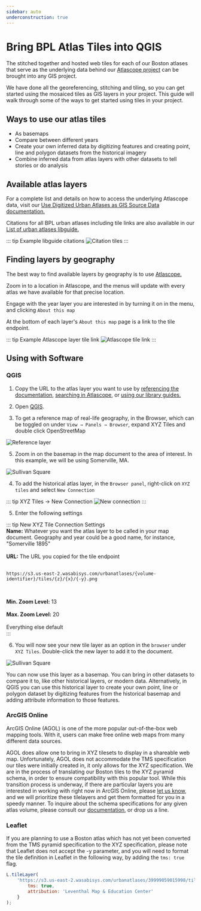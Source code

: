 ```yaml
---
sidebar: auto
underconstruction: true
---
```


# Bring BPL Atlas Tiles into QGIS

The stitched together and hosted web tiles for each of our Boston atlases that serve as the underlying data behind our <a target = "_blank" href ='https://atlascope.leventhalmap.org/'>Atlascope project</a> can be brought into any GIS project.

We have done all the georeferencing, stitching and tiling, so you can get started using the mosaiced tiles as GIS layers in your project. This guide will walk through some of the ways to get started using tiles in your project. 

## Ways to use our atlas tiles
- As basemaps 
- Compare between different years
- Create your own inferred data by digitizing features and creating point, line and polygon datasets from the historical imagery
- Combine inferred data from atlas layers with other datasets to tell stories or do analysis

## Available atlas layers
For a complete list and details on how to access the underlying Atlascope data, visit our <a target = "_blank" href ='https://geoservices.leventhalmap.org/cartinal/resources/documentation/access-urban-atlas-data.html'>Use Digitized Urban Atlases as GIS Source Data documentation.</a>

Citations for all BPL urban atlases including tile links are also available in our <a target = "_blank" href ='https://guides.bpl.org/urban-atlases/list'>List of urban atlases libguide.</a>

::: tip Example libguide citations
![Citation tiles](./media/tile-citation.png)
:::

## Finding layers by geography

The best way to find available layers by geography is to use <a target = "_blank" href ='https://atlascope.leventhalmap.org/'>Atlascope.</a>

Zoom in to a location in Atlascope, and the menus will update with every atlas we have available for that precise location. 

Engage with the year layer you are interested in by turning it on in the menu, and clicking `About this map`

At the bottom of each layer's `About this map` page is a link to the tile endpoint.

::: tip Example Atlascope layer tile link
![Atlascope tile link](./media/atlascope-tile-link.png)
:::



## Using with Software

### QGIS

1. Copy the URL to the atlas layer you want to use by <a target = "_blank" href ='./resources/documentation/access-urban-atlas-data.html'>referencing the documentation</a>, <a href ='./atlascope-tiles.html#Finding-layers-by-geography'>searching in Atlascope</a>, or <a target = "_blank" href ='https://guides.bpl.org/urban-atlases/list'>using our library guides.</a>

2. Open <a target = "_blank" href ='./resources/guides/download-qgis.html'>QGIS</a>. 

3. To get a reference map of real-life geography, in the Browser, which can be toggled on under `View → Panels → Browser`, expand XYZ Tiles and double click OpenStreetMap

![Reference layer](./media/openstreetmap.png)

5. Zoom in on the basemap in the map document to the area of interest. In this example, we will be using Somerville, MA. 

![Sullivan Square](./media/sullivansq.png)

4. To add the historical atlas layer, in the `Browser panel`, right-click on `XYZ tiles` and select `New Connection`

::: tip XYZ Tiles → New Connection
![New connection](./media/newconnection.gif)
:::

5. Enter the following settings

::: tip New XYZ Tile Connection Settings<br>
**Name:** Whatever you want the atlas layer to be called in your map document. Geography and year could be a good name, for instance, "Somerville 1895"<br><br>
**URL:** The URL you copied for the tile endpoint<br><br>
```
https://s3.us-east-2.wasabisys.com/urbanatlases/{volume-identifier}/tiles/{z}/{x}/{-y}.png
```
<br>

**Min. Zoom Level:** 13<br><br>
**Max. Zoom Level:** 20<br><br>
Everything else default<br>
:::


6. You will now see your new tile layer as an option in the `browser` under `XYZ Tiles`. Double-click the new layer to add it to the document.

![Sullivan Square](./media/sullivansq2.png)

You can now use this layer as a basemap. You can bring in other datasets to compare it to, like other historical layers, or modern data. Alternatively, in QGIS you can use this historical layer to create your own point, line or polygon dataset by digitizing features from the historical basemap and adding attribute information to those features. 


### ArcGIS Online

ArcGIS Online (AGOL) is one of the more popular out-of-the-box web mapping tools. With it, users can make free online web maps from many different data sources.

AGOL does allow one to bring in XYZ tilesets to display in a shareable web map. Unfortunately, AGOL does not accommodate the TMS specification our tiles were initially created in, it only allows for the XYZ specification. We are in the process of translating our Boston tiles to the XYZ pyramid schema, in order to ensure compatibility with this popular tool. While this transition process is underway, if there are particular layers you are interested in working with right now in ArcGIS Online, please <a target = "_blank" href ='https://geoservices.leventhalmap.org/cartinal/resources/request.html'>let us know</a>, and we will prioritize these tilelayers and get them formatted for you in a speedy manner. To inquire about the schema specifications for any given atlas volume, please consult our <a target = "_blank" href ='./resources/documentation/access-urban-atlas-data.html'>documentation</a>, or drop us a line.


### Leaflet

If you are planning to use a Boston atlas which has not yet been converted from the TMS pyramid specification to the XYZ specification, please note that Leaflet does not accept the -y parameter, and you will need to format the tile definition in Leaflet in the following way, by adding the `tms: true` flag.

``` javascript
L.tileLayer(
    'https://s3.us-east-2.wasabisys.com/urbanatlases/39999059015998/tiles/{z}/{x}/{y}.png', {
        tms: true, 
        attribution: 'Leventhal Map & Education Center'
    }
);
```